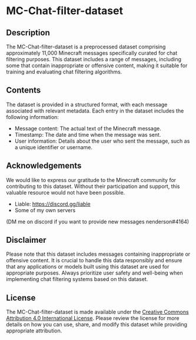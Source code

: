 # MC-Chat-filter-dataset

## Description
The MC-Chat-filter-dataset is a preprocessed dataset comprising approximately 11,000 Minecraft messages specifically curated for chat filtering purposes. This dataset includes a range of messages, including some that contain inappropriate or offensive content, making it suitable for training and evaluating chat filtering algorithms.

## Contents
The dataset is provided in a structured format, with each message associated with relevant metadata. Each entry in the dataset includes the following information:
- Message content: The actual text of the Minecraft message.
- Timestamp: The date and time when the message was sent.
- User information: Details about the user who sent the message, such as a unique identifier or username.

## Acknowledgements
We would like to express our gratitude to the Minecraft community for contributing to this dataset. Without their participation and support, this valuable resource would not have been possible.
- Liable: https://discord.gg/liable
- Some of my own servers

(DM me on discord if you want to provide new messages nenderson#4164)

## Disclaimer
Please note that this dataset includes messages containing inappropriate or offensive content. It is crucial to handle this data responsibly and ensure that any applications or models built using this dataset are used for appropriate purposes. Always prioritize user safety and well-being when implementing chat filtering systems based on this dataset.

## License
The MC-Chat-filter-dataset is made available under the [Creative Commons Attribution 4.0 International License](https://creativecommons.org/licenses/by/4.0/legalcode). Please review the license for more details on how you can use, share, and modify this dataset while providing appropriate attribution.
